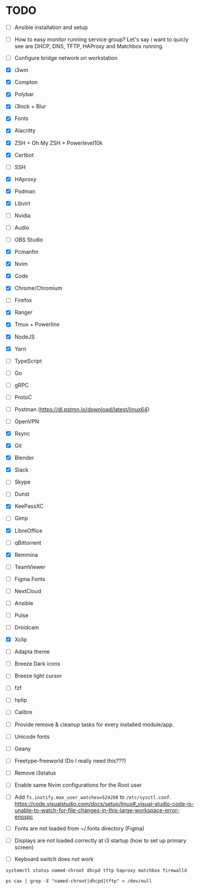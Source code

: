 # TODO

- [ ] Ansible installation and setup
- [ ] How to easy monitor running service group? Let's say i want to quicly see are DHCP, DNS, TFTP, HAProxy and Matchbox running.
- [ ] Configure bridge network on workstation

- [X] i3wm
- [X] Compton
- [X] Polybar
- [X] i3lock + Blur
- [X] Fonts
- [X] Alacritty
- [X] ZSH + Oh My ZSH + Powerlevel10k
- [X] Certbot
- [ ] SSH
- [X] HAproxy
- [X] Podman
- [X] Libvirt
- [ ] Nvidia
- [ ] Audio
- [ ] OBS Studio
- [X] Pcmanfm
- [X] Nvim
- [X] Code
- [X] Chrome/Chromium
- [ ] Firefox
- [X] Ranger
- [X] Tmux + Powerline
- [X] NodeJS
- [X] Yarn
- [ ] TypeScript
- [ ] Go
- [ ] gRPC
- [ ] ProtoC
- [ ] Postman (https://dl.pstmn.io/download/latest/linux64)
- [ ] OpenVPN
- [X] Rsync
- [X] Git
- [X] Blender
- [X] Slack
- [ ] Skype
- [ ] Dunst
- [X] KeePassXC
- [ ] Gimp
- [X] LibreOffice
- [ ] qBittorrent
- [X] Remmina
- [ ] TeamViewer
- [ ] Figma Fonts
- [ ] NextCloud
- [ ] Ansible
- [ ] Pulse
- [ ] Droidcam
- [X] Xclip
- [ ] Adapta theme
- [ ] Breeze Dark icons
- [ ] Breeze light cursor
- [ ] fzf
- [ ] hplip
- [ ] Calibre
- [ ] Provide remove & cleanup tasks for every installed module/app.
- [ ] Unicode fonts
- [ ] Geany
- [ ] Freetype-freeworld (Do I really need this???)
- [ ] Remove i3status

- [ ] Enable same Nvim configurations for the Root user
- [ ] Add `fs.inotify.max_user_watches=524288` to `/etc/sysctl.conf`. https://code.visualstudio.com/docs/setup/linux#_visual-studio-code-is-unable-to-watch-for-file-changes-in-this-large-workspace-error-enospc
- [ ] Fonts are not loaded from ~/.fonts directory (Figma)
- [ ] Displays are not loaded correctly at i3 startup (how to set up primary screen)
- [ ] Keyboard switch does not work

`systemctl status named-chroot dhcpd tftp haproxy matchbox firewalld`

`ps cax | grep -E "named-chroot|dhcpd|tftp" > /dev/null`
